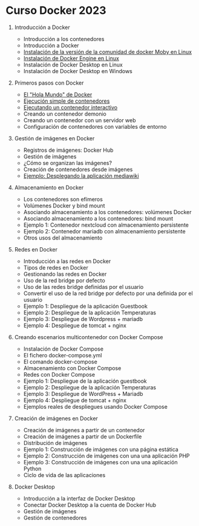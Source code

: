 # Curso Docker 2023

1. Introducción a Docker
	* Introducción a los contenedores
    * Introducción a Docker
    * [Instalación de la versión de la comunidad de docker Moby en Linux](contenido/modulo1/instalacion_moby_linux.md)
    * [Instalación de Docker Engine en Linux](contenido/modulo1/instalacion_linux.md)
    * Instalación de Docker Desktop en Linux
    * Instalación de Docker Desktop en Windows
    
2. Primeros pasos con Docker
    * [El "Hola Mundo" de Docker](contenido/modulo2/holamundo.md) 
    * [Ejecución simple de contenedores](contenido/modulo2/contenedor.md) 
    * [Ejecutando un contenedor interactivo](contenido/modulo2/interactivo.md)
    * Creando un contenedor demonio
    * Creando un contenedor con un servidor web
    * Configuración de contenedores con variables de entorno 

3. Gestión de imágenes en Docker
    * Registros de imágenes: Docker Hub
    * Gestión de imágenes
    * ¿Cómo se organizan las imágenes?
    * Creación de contenedores desde imágenes
    * [Ejemplo: Desplegando la aplicación mediawiki](contenido/modulo3/mediawiki.md)

4. Almacenamiento en Docker
    * Los contenedores son efímeros
    * Volúmenes Docker y bind mount
    * Asociando almacenamiento a los contenedores: volúmenes Docker
    * Asociando almacenamiento a los contenedores: bind mount
    * Ejemplo 1: Contenedor nextcloud con almacenamiento persistente
    * Ejemplo 2: Contenedor mariadb con almacenamiento persistente
    * Otros usos del almacenamiento 

5. Redes en Docker
    * Introducción a las redes en Docker
    * Tipos de redes en Docker
    * Gestionando las redes en Docker
    * Uso de la red bridge por defecto
    * Uso de las redes bridge definidas por el usuario
    * Convertir el uso de la red bridge por defecto por una definida por el usuario
    * Ejemplo 1: Despliegue de la aplicación Guestbook
    * Ejemplo 2: Despliegue de la aplicación Temperaturas
    * Ejemplo 3: Despliegue de Wordpress + mariadb
    * Ejemplo 4: Despliegue de tomcat + nginx 

6. Creando escenarios multicontenedor con Docker Compose
    * Instalación de Docker Compose
    * El fichero docker-compose.yml
    * El comando docker-compose
    * Almacenamiento con Docker Compose
    * Redes con Docker Compose
    * Ejemplo 1: Despliegue de la aplicación guestbook
    * Ejemplo 2: Despliegue de la aplicación Temperaturas
    * Ejemplo 3: Despliegue de WordPress + Mariadb
    * Ejemplo 4: Despliegue de tomcat + nginx
    * Ejemplos reales de despliegues usando Docker Compose 

7. Creación de imágenes en Docker 
    * Creación de imágenes a partir de un contenedor
    * Creación de imágenes a partir de un Dockerfile
    * Distribución de imágenes
    * Ejemplo 1: Construcción de imágenes con una página estática
    * Ejemplo 2: Construcción de imágenes con una una aplicación PHP
    * Ejemplo 3: Construcción de imágenes con una una aplicación Python
    * Ciclo de vida de las aplicaciones 

8. Docker Desktop
    * Introducción a la interfaz de Docker Desktop
    * Conectar Docker Desktop a la cuenta de Docker Hub
    * Gestión de imágenes
    * Gestión de contenedores
